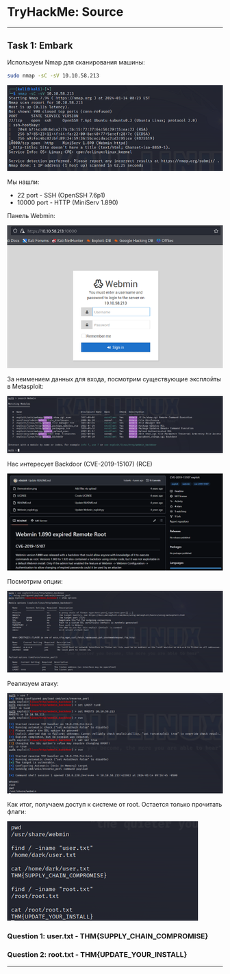 # TryHackMe: Source

---

## Task 1: Embark

Используем Nmap для сканирования машины:

```sh
sudo nmap -sC -sV 10.10.58.213
```

![ScreenShot](screenshots/1.png)

Мы нашли:
- 22 port - SSH (OpenSSH 7.6p1)
- 10000 port - HTTP (MiniServ 1.890)

Панель Webmin:

![ScreenShot](screenshots/2.png)

За неимением данных для входа, посмотрим существующие эксплойты в Metasploit:

![ScreenShot](screenshots/3.png)

Нас интересует Backdoor (CVE-2019-15107) (RCE)

![ScreenShot](screenshots/4.png)

Посмотрим опции:

![ScreenShot](screenshots/5.png)

Реализуем атаку:

![ScreenShot](screenshots/6.png)

Как итог, получаем доступ к системе от root. Остается только прочитать флаги:

![ScreenShot](screenshots/7.png)

### Question 1: user.txt - THM{SUPPLY_CHAIN_COMPROMISE}

### Question 2: root.txt - THM{UPDATE_YOUR_INSTALL}

---

